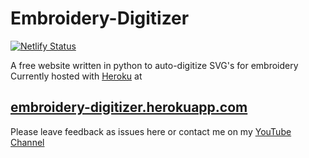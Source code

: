 # Embroidery-Digitizer
[![Netlify Status](https://api.netlify.com/api/v1/badges/80e43349-6eac-4012-91c1-e38576496f03/deploy-status)](https://app.netlify.com/sites/digitize/deploys)

A free website written in python to auto-digitize SVG's for embroidery
Currently hosted with [Heroku](heroku) at 

## [embroidery-digitizer.herokuapp.com](https://embroidery-digitizer.herokuapp.com)

Please leave feedback as issues here or contact me on my [YouTube Channel](https://www.youtube.com/channel/UCGHZqwNqihHgYj8rZFcptvQ)
